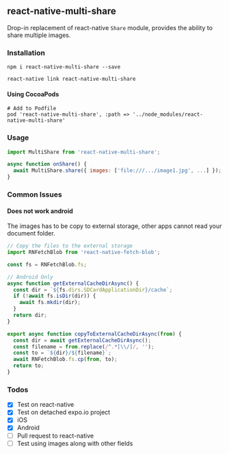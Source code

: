 ## react-native-multi-share

Drop-in replacement of react-native `Share` module, provides the ability to share multiple images.

### Installation

```
npm i react-native-multi-share --save
```

```
react-native link react-native-multi-share
```

#### Using CocoaPods

```
# Add to Podfile
pod 'react-native-multi-share', :path => '../node_modules/react-native-multi-share'
```

### Usage

```javascript
import MultiShare from 'react-native-multi-share';

async function onShare() {
  await MultiShare.share({ images: ['file:///.../image1.jpg', ...] });
}
```

### Common Issues

#### Does not work android

The images has to be copy to external storage, other apps cannot read your document folder.

```js
// Copy the files to the external storage
import RNFetchBlob from 'react-native-fetch-blob';

const fs = RNFetchBlob.fs;

// Android Only
async function getExternalCacheDirAsync() {
  const dir = `${fs.dirs.SDCardApplicationDir}/cache`;
  if (!await fs.isDir(dir)) {
    await fs.mkdir(dir);
  }
  return dir;
}

export async function copyToExternalCacheDirAsync(from) {
  const dir = await getExternalCacheDirAsync();
  const filename = from.replace(/^.*[\\/]/, '');
  const to = `${dir}/${filename}`;
  await RNFetchBlob.fs.cp(from, to);
  return to;
}

```

### Todos

- [x] Test on react-native
- [x] Test on detached expo.io project
- [x] iOS
- [x] Android
- [ ] Pull request to react-native
- [ ] Test using images along with other fields
